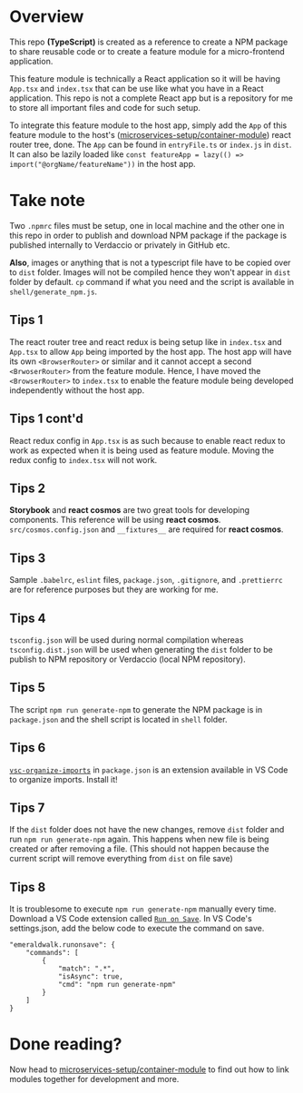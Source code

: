 # Overview

This repo **(TypeScript)** is created as a reference to create a NPM package to share reusable code or to create a feature module for a micro-frontend application.

This feature module is technically a React application so it will be having `App.tsx` and `index.tsx` that can be use like what you have in a React application. This repo is not a complete React app but is a repository for me to store all important files and code for such setup.

To integrate this feature module to the host app, simply add the `App` of this feature module to the host's ([microservices-setup/container-module](https://github.com/calvertwong/TS-generic-code/tree/microservices/microservices-setup/container-module)) react router tree, done. The `App` can be found in `entryFile.ts` or `index.js` in `dist`. It can also be lazily loaded like `const featureApp = lazy(() => import("@orgName/featureName"))` in the host app. 

# Take note
Two `.npmrc` files must be setup, one in local machine and the other one in this repo in order to publish and download NPM package if the package is published internally to Verdaccio or privately in GitHub etc.

**Also**, images or anything that is not a typescript file have to be copied over to `dist` folder. Images will not be compiled hence they won't appear in `dist` folder by default. `cp` command if what you need and the script is available in `shell/generate_npm.js`.

## Tips 1
The react router tree and react redux is being setup like in `index.tsx` and `App.tsx` to allow `App` being imported by the host app. The host app will have its own `<BrowserRouter>` or similar and it cannot accept a second `<BrwoserRouter>` from the feature module. Hence, I have moved the `<BrowserRouter>` to `index.tsx` to enable the feature module being developed independently without the host app. 

## Tips 1 cont'd
React redux config in `App.tsx` is as such because to enable react redux to work as expected when it is being used as feature module. Moving the redux config to `index.tsx` will not work. 

## Tips 2
**Storybook** and **react cosmos** are two great tools for developing components. This reference will be using **react cosmos**.\
`src/cosmos.config.json` and `__fixtures__` are required for **react cosmos**.

## Tips 3
Sample `.babelrc`, `eslint` files, `package.json`, `.gitignore`, and `.prettierrc` are for reference purposes but they are working for me.

## Tips 4
`tsconfig.json` will be used during normal compilation whereas `tsconfig.dist.json` will be used when generating the `dist` folder to be publish to NPM repository or Verdaccio (local NPM repository).

## Tips 5
The script `npm run generate-npm` to generate the NPM package is in `package.json` and the shell script is located in `shell` folder.

## Tips 6
[`vsc-organize-imports`](https://marketplace.visualstudio.com/items?itemName=alfnielsen.vsc-organize-imports) in `package.json` is an extension available in VS Code to organize imports. Install it!

## Tips 7
If the `dist` folder does not have the new changes, remove `dist` folder and run `npm run generate-npm` again. This happens when new file is being created or after removing a file. (This should not happen because the current script will remove everything from `dist` on file save)

## Tips 8
It is troublesome to execute `npm run generate-npm` manually every time. Download a VS Code extension called [`Run on Save`](https://marketplace.visualstudio.com/items?itemName=emeraldwalk.RunOnSave). In VS Code's settings.json, add the below code to execute the command on save. 
```
"emeraldwalk.runonsave": {
    "commands": [
        {
            "match": ".*",
            "isAsync": true,
            "cmd": "npm run generate-npm"
        }
    ]
}
```

# Done reading? 
Now head to [microservices-setup/container-module](https://github.com/calvertwong/TS-generic-code/tree/microservices/microservices-setup/container-module) to find out how to link modules together for development and more.
